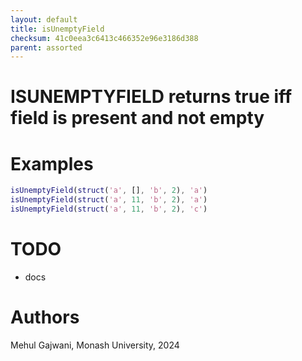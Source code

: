 ```yaml
---
layout: default
title: isUnemptyField
checksum: 41c0eea3c6413c466352e96e3186d388
parent: assorted
---
```



 
# ISUNEMPTYFIELD returns true iff field is present and not empty
 
# Examples
```matlab
isUnemptyField(struct('a', [], 'b', 2), 'a')
isUnemptyField(struct('a', 11, 'b', 2), 'a')
isUnemptyField(struct('a', 11, 'b', 2), 'c')
```
 
# TODO
-  docs 
 
# Authors

Mehul Gajwani, Monash University, 2024

